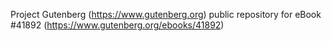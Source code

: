 Project Gutenberg (https://www.gutenberg.org) public repository for eBook #41892 (https://www.gutenberg.org/ebooks/41892)
